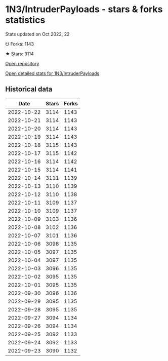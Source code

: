 # 1N3/IntruderPayloads - stars & forks statistics

Stats updated on Oct 2022, 22

☋ Forks: 1143

★ Stars: 3114

[Open repository](https://github.com/1N3/IntruderPayloads)

[Open detailed stats for 1N3/IntruderPayloads](https://reviewgithub.com/rep/1N3/IntruderPayloads)

## Historical data
| Date | Stars | Forks |
|------|-------|-------|
| 2022-10-22 | 3114 | 1143 | 
| 2022-10-21 | 3114 | 1143 | 
| 2022-10-20 | 3114 | 1143 | 
| 2022-10-19 | 3114 | 1143 | 
| 2022-10-18 | 3115 | 1143 | 
| 2022-10-17 | 3115 | 1142 | 
| 2022-10-16 | 3114 | 1142 | 
| 2022-10-15 | 3114 | 1141 | 
| 2022-10-14 | 3111 | 1139 | 
| 2022-10-13 | 3110 | 1139 | 
| 2022-10-12 | 3110 | 1138 | 
| 2022-10-11 | 3109 | 1137 | 
| 2022-10-10 | 3109 | 1137 | 
| 2022-10-09 | 3103 | 1136 | 
| 2022-10-08 | 3102 | 1136 | 
| 2022-10-07 | 3101 | 1136 | 
| 2022-10-06 | 3098 | 1135 | 
| 2022-10-05 | 3097 | 1135 | 
| 2022-10-04 | 3097 | 1135 | 
| 2022-10-03 | 3096 | 1135 | 
| 2022-10-02 | 3095 | 1135 | 
| 2022-10-01 | 3095 | 1135 | 
| 2022-09-30 | 3096 | 1136 | 
| 2022-09-29 | 3095 | 1135 | 
| 2022-09-28 | 3095 | 1135 | 
| 2022-09-27 | 3094 | 1134 | 
| 2022-09-26 | 3094 | 1134 | 
| 2022-09-25 | 3092 | 1133 | 
| 2022-09-24 | 3092 | 1133 | 
| 2022-09-23 | 3090 | 1132 | 

